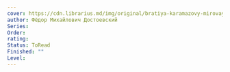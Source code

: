 ```yaml
---
cover: https://cdn.librarius.md/img/original/bratiya-karamazovy-mirovaya-klassika-izd-vo-mahaon-avtdostoevskiy-f_1512049708.jpg
author: Фёдор Михайлович Достоевский
Series: 
Order: 
rating: 
Status: ToRead
Finished: ""
Level:
---
```








